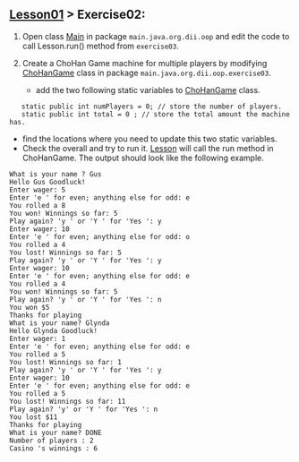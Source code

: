 ## [Lesson01](../readme.md) > Exercise02:

1. Open class [Main](../app/src/main/java/org/dii/oop/Main.java) in package `main.java.org.dii.oop` and edit the code to call Lesson.run() method from `exercise03`.
  
2. Create a ChoHan Game machine for multiple players by modifying [ChoHanGame](../app/src/main/java/org/dii/oop/exercise03/ChoHanGame.java) class in package `main.java.org.dii.oop.exercise03`.
   * add the two following static variables to [ChoHanGame](../app/src/main/java/org/dii/oop/exercise03/ChoHanGame.java) class. 


```
   static public int numPlayers = 0; // store the number of players.
   static public int total = 0 ; // store the total amount the machine has.
```

   * find the locations where you need to update this two static variables.
   * Check the overall and try to run it. [Lesson](../app/src/main/java/org/dii/oop/exercise03/Lesson.java) will call the run method in ChoHanGame.
The output should look like the following example.

```
What is your name ? Gus
Hello Gus Goodluck!
Enter wager: 5
Enter 'e ' for even; anything else for odd: e
You rolled a 8
You won! Winnings so far: 5
Play again? 'y ' or 'Y ' for 'Yes ': y
Enter wager: 10
Enter 'e ' for even; anything else for odd: o
You rolled a 4
You lost! Winnings so far: 5
Play again? 'y ' or 'Y ' for 'Yes ': y
Enter wager: 10
Enter 'e ' for even; anything else for odd: e
You rolled a 4
You won! Winnings so far: 5
Play again? 'y ' or 'Y ' for 'Yes ': n
You won $5
Thanks for playing
What is your name? Glynda
Hello Glynda Goodluck!
Enter wager: 1
Enter 'e ' for even; anything else for odd: e
You rolled a 5
You lost! Winnings so far: 1
Play again? 'y ' or 'Y ' for 'Yes ': y
Enter wager: 10
Enter 'e ' for even; anything else for odd: e
You rolled a 5
You lost! Winnings so far: 11
Play again? 'y' or 'Y ' for 'Yes ': n
You lost $11
Thanks for playing
What is your name? DONE
Number of players : 2
Casino 's winnings : 6
```